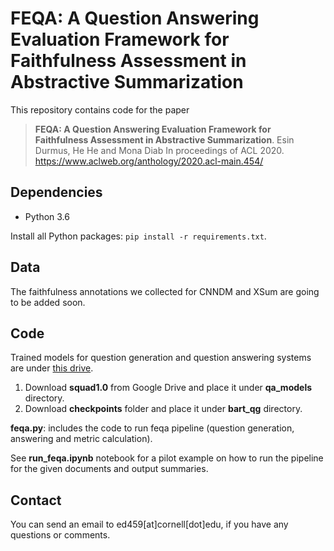 # FEQA: A Question Answering Evaluation Framework for Faithfulness Assessment in Abstractive Summarization

This repository contains code for the paper

> **FEQA: A Question Answering Evaluation Framework for Faithfulness Assessment in Abstractive Summarization**.
> Esin Durmus, He He and Mona Diab
> In proceedings of ACL 2020.
> https://www.aclweb.org/anthology/2020.acl-main.454/

## Dependencies
- Python 3.6

Install all Python packages: `pip install -r requirements.txt`. 

## Data
The faithfulness annotations we collected for CNNDM and XSum are going to be added soon. 

## Code
Trained models for question generation and question answering systems are under [this drive](https://drive.google.com/drive/folders/1GrnfJxaK35O2IEevv4VbiwYSwxBQVI2X?usp=sharing).

1. Download **squad1.0** from Google Drive and place it under **qa_models** directory. 
2. Download **checkpoints** folder and place it under **bart_qg** directory. 

**feqa.py**: includes the code to run feqa pipeline (question generation, answering and metric calculation). 

See **run_feqa.ipynb** notebook for a pilot example on how to run the pipeline for the given documents and output summaries. 

## Contact
You can send an email to ed459[at]cornell[dot]edu, if you have any questions or comments. 


